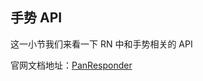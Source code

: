 ## 手势 API

这一小节我们来看一下 RN 中和手势相关的 API

官网文档地址：[PanResponder](https://reactnative.cn/docs/panresponder)